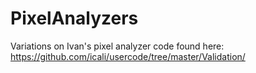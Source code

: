 # PixelAnalyzers
Variations on Ivan's pixel analyzer code found here: https://github.com/icali/usercode/tree/master/Validation/

